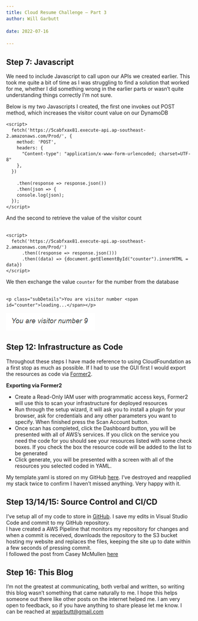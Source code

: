 ```yaml
---
title: Cloud Resume Challenge – Part 3
author: Will Garbutt

date: 2022-07-16

---
```


## Step 7: Javascript

We need to include Javascript to call upon our APIs we created earlier. This took me quite a bit of time as I was struggling to find a solution that worked for me, whether I did something wrong in the earlier parts or wasn&#8217;t quite understanding things correctly I&#8217;m not sure. 

Below is my two Javascripts I created, the first one invokes out POST method, which increases the visitor count value on our DynamoDB
```
<script>
  fetch('https://5cabfxax81.execute-api.ap-southeast-2.amazonaws.com/Prod/', {
    method: 'POST',
    headers: {
      "Content-type": "application/x-www-form-urlencoded; charset=UTF-8"
    },
  })
 
    .then(response => response.json())
    .then(json => {
    console.log(json);
  });
</script>
```
And the second to retrieve the value of the visitor count 


```

<script>
  fetch('https://5cabfxax81.execute-api.ap-southeast-2.amazonaws.com/Prod/')
      .then((response => response.json()))  
      .then((data) => {document.getElementById("counter").innerHTML = data})                                
</script>
```

We then exchange the value `counter` for the number from the database

```
	
<p class="subDetails">You are visitor number <span id="counter">loading...</span></p> 

```

![](../Images/CloudResumeChallenge/image7.png)

## Step 12: Infrastructure as Code

Throughout these steps I have made reference to using CloudFoundation as a first stop as much as possible. If I had to use the GUI first I would export the resources as code via [Former2][1].

  
**Exporting via Former2**  


  * Create a Read-Only IAM user with programmatic access keys, Former2 will use this to scan your infrastructure for deployed resources
  * Run through the setup wizard, it will ask you to install a plugin for your browser, ask for credentials and any other parameters you want to specify. When finished press the Scan Account button.
  * Once scan has completed, click the Dashboard button, you will be presented with all of AWS&#8217;s services. If you click on the service you need the code for you should see your resources listed with some check boxes. If you check the box the resource code will be added to the list to be generated
  * Click generate, you will be presented with a screen with all of the resources you selected coded in YAML.

My template.yaml is stored on my GitHub [here][2]. I&#8217;ve destroyed and reapplied my stack twice to confirm I haven&#8217;t missed anything. Very happy with it.

## Step 13/14/15: Source Control and CI/CD

I&#8217;ve setup all of my code to store in [GitHub][3]. I save my edits in Visual Studio Code and commit to my GitHub repository.  
I have created a AWS Pipeline that monitors my repository for changes and when a commit is received, downloads the repository to the S3 bucket hosting my website and replaces the files, keeping the site up to date within a few seconds of pressing commit.  
I followed the post from Casey McMullen [here][4]

## Step 16: This Blog 

I&#8217;m not the greatest at communicating, both verbal and written, so writing this blog wasn&#8217;t something that came naturally to me. I hope this helps someone out there like other posts on the internet helped me. I am very open to feedback, so if you have anything to share please let me know. I can be reached at <wgarbutt@gmail.com>

 [1]: https://former2.com/
 [2]: https://github.com/wgarbutt/Cloud-Resume-Challenge/blob/main/template.yaml
 [3]: https://github.com/wgarbutt
 [4]: https://aws.plainenglish.io/how-to-set-up-simple-ci-cd-using-aws-codepipeline-with-github-8dc265470184